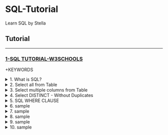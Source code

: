 # SQL-Tutorial
Learn SQL by Stella

## Tutorial

---

### [1-SQL TUTORIAL-W3SCHOOLS](https://www.w3schools.com/sql/)

+KEYWORDS

<details>
    <summary>1. What is SQL?</summary>

```bs
SQL is a standard language for accessing and manipulating databases.
```

```bs
-SQL stands for Structured Query Language
-SQL lets you access and manipulate databases
-SQL became a standard of the American National Standards Institute (ANSI) in 1986, and of the International Organization for Standardization (ISO) in 1987
```

</details>

<details>
    <summary>2. Select all from Table</summary>

```bs
SELECT * FROM Customers;
```

</details>

<details>
    <summary>3. Select multiple columns from Table</summary>

```bs
SELECT CustomerName, City FROM Customers;
```

</details>

<details>
    <summary>4. Select DISTINCT - Without Duplicates</summary>

```bs
SELECT DISTINCT Country FROM Customers;
```

```bs
SELECT COUNT(DISTINCT Country) FROM Customers;
```

</details>

<details>
    <summary>5. SQL WHERE CLAUSE</summary>

```bs
The WHERE Clause is used to filter data. It can be combined with numerical, logical operators and the LIKE, BETWEEN and IN clauses. 

SELECT column1, column2, ...
FROM table_name
WHERE condition;

Operator	Description	Example
=	Equal	
>	Greater than	
<	Less than	
>=	Greater than or equal	
<=	Less than or equal	
<>	Not equal. Note: In some versions of SQL this operator may be written as !=	
BETWEEN	Between a certain range	
LIKE	Search for a pattern	
IN	To specify multiple possible values for a column

## The SQL AND, OR and NOT Operators

The AND operator displays a record if all the conditions separated by AND are TRUE.
The OR operator displays a record if any of the conditions separated by OR is TRUE.
The NOT operator displays a record if the condition(s) is NOT TRUE.

SELECT * FROM Customers
WHERE City='Berlin' OR City='München';

NOTE THAT this examplw also applies to AND & NOT. However, the IN clause is used when you dont want to use multiple OR in the code. The example for NOT is given below.

SELECT * FROM Customers
WHERE NOT Country='Germany';

Excel -> File -> Export -
```

```bs

```

</details>

<details>
    <summary>6. sample</summary>

```bs

```

```bs

```

</details>

<details>
    <summary>7. sample</summary>

```bs

```

```bs

```

</details>

<details>
    <summary>8. sample</summary>

```bs

```

```bs

```

</details>

<details>
    <summary>9. sample</summary>

```bs

```

```bs

```

</details>

<details>
    <summary>10. sample</summary>

```bs

```

```bs

```

</details>


